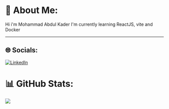 # 💫 About Me:
Hi i'm Mohammad Abdul Kader
I'm currently learning ReactJS, vite and Docker<br>

---


## 🌐 Socials:
[![LinkedIn](https://img.shields.io/badge/LinkedIn-%230077B5.svg?logo=linkedin&logoColor=white)](https://linkedin.com/in/mohammad-abdul-kader-998594263) 


# 📊 GitHub Stats:
![](https://github-readme-stats.vercel.app/api/top-langs/?username=MHDabdulkader&theme=default_repocard&hide_border=false&include_all_commits=false&count_private=false&layout=compact)





<!-- Proudly created with GPRM ( https://gprm.itsvg.in ) [![](https://visitcount.itsvg.in/api?id=MHDabdulkader&icon=5&color=6)](https://visitcount.itsvg.in)  -->
